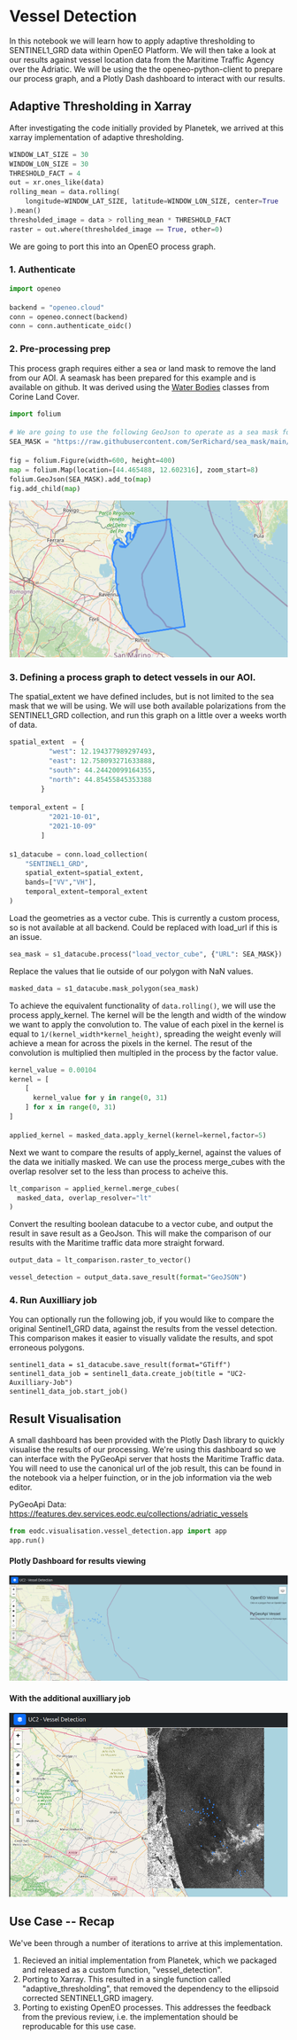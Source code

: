 # Vessel Detection

In this notebook we will learn how to apply adaptive thresholding to SENTINEL1_GRD data within OpenEO Platform. We will then take a look at our results against vessel location data from the Maritime Traffic Agency over the Adriatic. We will be using the the openeo-python-client to prepare our process graph, and a Plotly Dash dashboard to interact with our results.

## Adaptive Thresholding in Xarray

After investigating the code initially provided by Planetek, we arrived at this xarray implementation of adaptive thresholding.

```python
WINDOW_LAT_SIZE = 30
WINDOW_LON_SIZE = 30
THRESHOLD_FACT = 4
out = xr.ones_like(data)
rolling_mean = data.rolling(
    longitude=WINDOW_LAT_SIZE, latitude=WINDOW_LON_SIZE, center=True
).mean()
thresholded_image = data > rolling_mean * THRESHOLD_FACT
raster = out.where(thresholded_image == True, other=0)
```

We are going to port this into an OpenEO process graph.

### 1. Authenticate


```python
import openeo

backend = "openeo.cloud"
conn = openeo.connect(backend)
conn = conn.authenticate_oidc()
```

### 2. Pre-processing prep

This process graph requires either a sea or land mask to remove the land from our AOI. A seamask has been prepared for this example and is available on github. It was derived using the [Water Bodies](https://land.copernicus.eu/content/corine-land-cover-nomenclature-guidelines/html/) classes from Corine Land Cover.


```python
import folium

# We are going to use the following GeoJson to operate as a sea mask for out process graph.
SEA_MASK = "https://raw.githubusercontent.com/SerRichard/sea_mask/main/sea-mask-4326.json"

fig = folium.Figure(width=600, height=400)
map = folium.Map(location=[44.465488, 12.602316], zoom_start=8)
folium.GeoJson(SEA_MASK).add_to(map)
fig.add_child(map)
```
![SeaMask to be used](./seamask.png)

### 3. Defining a process graph to detect vessels in our AOI.

The spatial_extent we have defined includes, but is not limited to the sea mask that we will be using. We will use both available polarizations from the SENTINEL1_GRD collection, and run this graph on a little over a weeks worth of data.


```python
spatial_extent  = {
          "west": 12.194377989297493,
          "east": 12.758093271633888,
          "south": 44.24420099164355,
          "north": 44.85455845353388
        }

temporal_extent = [
          "2021-10-01",
          "2021-10-09"
        ]

s1_datacube = conn.load_collection(
    "SENTINEL1_GRD",
    spatial_extent=spatial_extent,
    bands=["VV","VH"],
    temporal_extent=temporal_extent
)
```

Load the geometries as a vector cube. This is currently a custom process, so is not available at all backend. Could be replaced with load_url if this is an issue.


```python
sea_mask = s1_datacube.process("load_vector_cube", {"URL": SEA_MASK})
```

Replace the values that lie outside of our polygon with NaN values.


```python
masked_data = s1_datacube.mask_polygon(sea_mask)
```

To achieve the equivalent functionality of `data.rolling()`, we will use the process apply_kernel. The kernel will be the length and width of the window we want to apply the convolution to. The value of each pixel in the kernel is equal to `1/(kernel_width*kernel_height)`, spreading the weight evenly will achieve a mean for across the pixels in the kernel. The resut of the convolution is multiplied then multipled in the process by the factor value.


```python
kernel_value = 0.00104
kernel = [
    [
      kernel_value for y in range(0, 31)
    ] for x in range(0, 31)
]

applied_kernel = masked_data.apply_kernel(kernel=kernel,factor=5)
```



Next we want to compare the results of apply_kernel, against the values of the data we initially masked. We can use the process merge_cubes with the overlap resolver set to the less than process to acheive this.


```python
lt_comparison = applied_kernel.merge_cubes(
  masked_data, overlap_resolver="lt"
)
```

Convert the resulting boolean datacube to a vector cube, and output the result in save result as a GeoJson. This will make the comparison of our results with the Maritime traffic data more straight forward.


```python
output_data = lt_comparison.raster_to_vector()
```


```python
vessel_detection = output_data.save_result(format="GeoJSON")
```

### 4. Run Auxilliary job

You can optionally run the following job, if you would like to compare the original Sentinel1_GRD data, against the results from the vessel detection. This comparison makes it easier to visually validate the results, and spot erroneous polygons.

```
sentinel1_data = s1_datacube.save_result(format="GTiff")
sentinel1_data_job = sentinel1_data.create_job(title = "UC2-Auxilliary-Job")
sentinel1_data_job.start_job()
```

## Result Visualisation

A small dashboard has been provided with the Plotly Dash library to quickly visualise the results of our processing. We're using this dashboard so we can interface with the PyGeoApi server that hosts the Maritime Traffic data. You will need to use the canonical url of the job result, this can be found in the notebook via a helper fuinction, or in the job information via the web editor.

PyGeoApi Data: https://features.dev.services.eodc.eu/collections/adriatic_vessels


```python
from eodc.visualisation.vessel_detection.app import app
app.run()
```

#### Plotly Dashboard for results viewing
![Plotly Dashboard](./dashboard.png)

#### With the additional auxilliary job
![Plotly Dashboard](./dashboard_with_raster.png)


## Use Case -- Recap

We've been through a number of iterations to arrive at this implementation.

1. Recieved an initial implementation from Planetek, which we packaged and released as a custom function, "vessel_detection". 
2. Porting to Xarray. This resulted in a single function called "adaptive_thresholding", that removed the dependency to the ellipsoid corrected SENTINEL1_GRD imagery.
3. Porting to existing OpenEO processes. This addresses the feedback from the previous review, i.e. the implementation should be reproducable for this use case.

